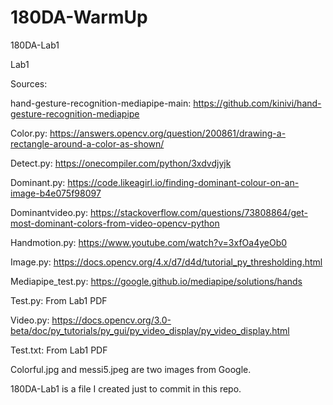 # 180DA-WarmUp
180DA-Lab1

Lab1

Sources:

hand-gesture-recognition-mediapipe-main:
https://github.com/kinivi/hand-gesture-recognition-mediapipe

Color.py:
https://answers.opencv.org/question/200861/drawing-a-rectangle-around-a-color-as-shown/

Detect.py:
https://onecompiler.com/python/3xdvdjyjk

Dominant.py:
https://code.likeagirl.io/finding-dominant-colour-on-an-image-b4e075f98097

Dominantvideo.py:
https://stackoverflow.com/questions/73808864/get-most-dominant-colors-from-video-opencv-python

Handmotion.py:
https://www.youtube.com/watch?v=3xfOa4yeOb0

Image.py:
https://docs.opencv.org/4.x/d7/d4d/tutorial_py_thresholding.html

Mediapipe_test.py:
https://google.github.io/mediapipe/solutions/hands

Test.py:
From Lab1 PDF

Video.py:
https://docs.opencv.org/3.0-beta/doc/py_tutorials/py_gui/py_video_display/py_video_display.html

Test.txt:
From Lab1 PDF

Colorful.jpg and messi5.jpeg are two images from Google.

180DA-Lab1 is a file I created just to commit in this repo.
